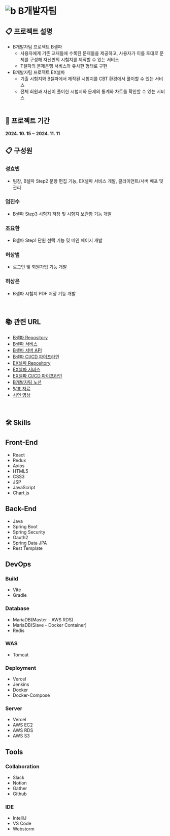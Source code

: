 # ![b](https://github.com/user-attachments/assets/04a0125c-e7b3-43f2-9a4c-9745d7ad820e) B개발자팀

## 📋 프로젝트 설명
- B개발자팀 프로젝트 B셀파
  - 사용자에게 기존 교재들에 수록된 문제들을 제공하고, 사용자가 이를 토대로 문제를 구성해 자신만의 시험지를 제작할 수 있는 서비스
  - T셀파의 문제은행 서비스와 유사한 형태로 구현
- B개발자팀 프로젝트 EX셀파
  - 기출 시험지와 B셀파에서 제작된 시험지를 CBT 환경에서 풀이할 수 있는 서비스
  - 전체 회원과 자신이 풀이한 시험지와 문제의 통계와 차트를 확인할 수 있는 서비스
    <br><br>

## 📅 프로젝트 기간
<b>2024. 10. 15 ~ 2024. 11. 11</b>

## 📋 구성원
### 성효빈
- 팀장, B셀파 Step2 문항 편집 기능, EX셀파 서비스 개발, 클라이언트/서버 배포 및 관리

### 엄진수
- B셀파 Step3 시험지 저장 및 시험지 보관함 기능 개발

### 조요한
- B셀파 Step1 단원 선택 기능 및 메인 페이지 개발

### 허상범
- 로그인 및 회원가입 기능 개발

### 허상은
- B셀파 시험지 PDF 저장 기능 개발
  <br><br><br>

## 📚 관련 URL

- [B셀파 Repository](https://github.com/bgaebalja/bsherpa)
- [B셀파 서비스](https://bsherpa.com)
- [B셀파 서버 API](https://bsherpa.duckdns.org/swagger-ui/index.html)
- [B셀파 CI/CD 파이프라인](http://hyobin-jenkins.duckdns.org:8080/job/bsherpa)
- [EX셀파 Repository](https://github.com/bgaebalja/exsherpa)
- [EX셀파 서비스](https://exsherpa.com)
- [EX셀파 CI/CD 파이프라인](http://hyobin-jenkins.duckdns.org:8080/job/exsherpa)
- [B개발자팀 노션](https://www.notion.so/B-e-GAEBALJA-123c5942ff2c80a8aac2cd410ff7fb4d)
- [발표 자료](https://www.canva.com/design/DAGWD1LaIIM/_NCQC7H3Nb6X0bD_ufa36A/edit?ui=eyJEIjp7IlQiOnsiQSI6IlBCRHRIY1MxbjlqMzF4OHgifX19)
- [시연 영상](https://youtu.be/tuUKSYSd1go)
  <br><br><br>

## 🛠️ Skills

## Front-End
- React
- Redux
- Axios
- HTML5
- CSS3
- JSP
- JavaScript
- Chart.js
  <br>

## Back-End
- Java
- Spring Boot
- Spring Security
- Oauth2
- Spring Data JPA
- Rest Template

## DevOps

### Build
- Vite
- Gradle

### Database
- MariaDB(Master - AWS RDS)
- MariaDB(Slave - Docker Container)
- Redis

### WAS
- Tomcat

### Deployment
- Vercel
- Jenkins
- Docker
- Docker-Compose

### Server
- Vercel
- AWS EC2
- AWS RDS
- AWS S3
  <br>

## Tools

### Collaboration
- Slack
- Notion
- Gather
- Github

### IDE
- IntelliJ
- VS Code
- Webstorm
